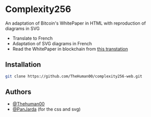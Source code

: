 # Complexity256
An adaptation of Bitcoin's WhitePaper in HTML with reproduction of diagrams in SVG

- Translate to French
- Adaptation of SVG diagrams in French
- Read the WhitePaper in blockchain from [this transtation](https://www.blockchain.com/explorer/transactions/btc/54e48e5f5c656b26c3bca14a8c95aa583d07ebe84dde3b7dd4a78f4e4186e713)

## Installation
```bash  
git clone https://github.com/TheHuman00/complexity256-web.git
```



## Authors

- [@Thehuman00](https://github.com/TheHuman00)
- [@PanJarda](https://github.com/PanJarda/bitcoin_whitepaper) (for the css and svg)
